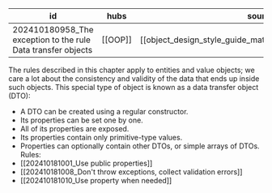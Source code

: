 
| id                                                           | hubs    | source                                                     |
| ------------------------------------------------------------ | ------- | ---------------------------------------------------------- |
| 202410180958_The exception to the rule Data transfer objects | [[OOP]] | [[object_design_style_guide_matthias_noback.pdf#page=118]] |
The rules described in this chapter apply to entities and value objects; we care a lot about the consistency and validity of the data that ends up inside such objects.
This special type of object is known as a data transfer object (DTO):
-  A DTO can be created using a regular constructor.
- Its properties can be set one by one.
- All of its properties are exposed.
- Its properties contain only primitive-type values.
- Properties can optionally contain other DTOs, or simple arrays of DTOs.
Rules:
- [[202410181001_Use public properties]]
- [[202410181008_Don't throw exceptions, collect validation errors]]
- [[202410181010_Use property when needed]]